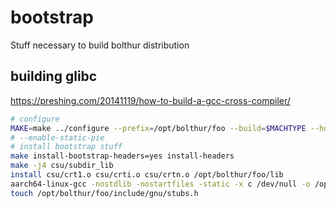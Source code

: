 # bootstrap

Stuff necessary to build bolthur distribution

## building glibc

https://preshing.com/20141119/how-to-build-a-gcc-cross-compiler/

```bash
# configure
MAKE=make ../configure --prefix=/opt/bolthur/foo --build=$MACHTYPE --host=arm-unknown-bolthur-eabi --target=arm-unknown-bolthur-eabi  --with-headers=/opt/bolthur/foo/include --with-pkgversion="GLIBC; bolthur bootstrap cross" --enable-add-ons
# --enable-static-pie
# install bootstrap stuff
make install-bootstrap-headers=yes install-headers
make -j4 csu/subdir_lib
install csu/crt1.o csu/crti.o csu/crtn.o /opt/bolthur/foo/lib
aarch64-linux-gcc -nostdlib -nostartfiles -static -x c /dev/null -o /opt/bolthur/foo/libc.a
touch /opt/bolthur/foo/include/gnu/stubs.h



```
